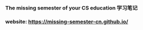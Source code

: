 ### The missing semester of your CS education 学习笔记
### website: https://missing-semester-cn.github.io/
